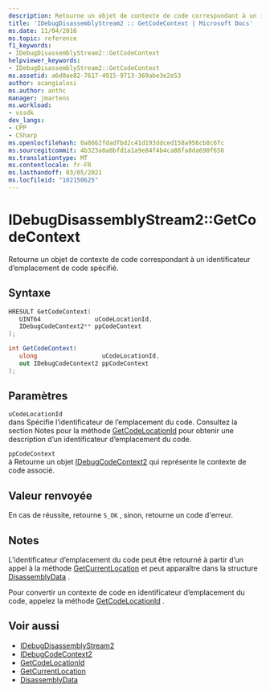 ```yaml
---
description: Retourne un objet de contexte de code correspondant à un identificateur d’emplacement de code spécifié.
title: 'IDebugDisassemblyStream2 :: GetCodeContext | Microsoft Docs'
ms.date: 11/04/2016
ms.topic: reference
f1_keywords:
- IDebugDisassemblyStream2::GetCodeContext
helpviewer_keywords:
- IDebugDisassemblyStream2::GetCodeContext
ms.assetid: a6d0ae82-7617-4915-9713-369abe3e2e53
author: acangialosi
ms.author: anthc
manager: jmartens
ms.workload:
- vssdk
dev_langs:
- CPP
- CSharp
ms.openlocfilehash: 0a8662fdadfbd2c41d193ddced158a956cb8c6fc
ms.sourcegitcommit: 4b323a8a8bfd1a1a9e84f4b4ca88fa8da690f656
ms.translationtype: MT
ms.contentlocale: fr-FR
ms.lasthandoff: 03/05/2021
ms.locfileid: "102150625"
---
```

# <a name="idebugdisassemblystream2getcodecontext"></a>IDebugDisassemblyStream2::GetCodeContext
Retourne un objet de contexte de code correspondant à un identificateur d’emplacement de code spécifié.

## <a name="syntax"></a>Syntaxe

```cpp
HRESULT GetCodeContext( 
   UINT64               uCodeLocationId,
   IDebugCodeContext2** ppCodeContext
);
```

```csharp
int GetCodeContext( 
   ulong                  uCodeLocationId,
   out IDebugCodeContext2 ppCodeContext
);
```

## <a name="parameters"></a>Paramètres
`uCodeLocationId`\
dans Spécifie l’identificateur de l’emplacement du code. Consultez la section Notes pour la méthode [GetCodeLocationId](../../../extensibility/debugger/reference/idebugdisassemblystream2-getcodelocationid.md) pour obtenir une description d’un identificateur d’emplacement du code.

`ppCodeContext`\
à Retourne un objet [IDebugCodeContext2](../../../extensibility/debugger/reference/idebugcodecontext2.md) qui représente le contexte de code associé.

## <a name="return-value"></a>Valeur renvoyée
 En cas de réussite, retourne `S_OK` , sinon, retourne un code d'erreur.

## <a name="remarks"></a>Notes
 L’identificateur d’emplacement du code peut être retourné à partir d’un appel à la méthode [GetCurrentLocation](../../../extensibility/debugger/reference/idebugdisassemblystream2-getcurrentlocation.md) et peut apparaître dans la structure [DisassemblyData](../../../extensibility/debugger/reference/disassemblydata.md) .

 Pour convertir un contexte de code en identificateur d’emplacement du code, appelez la méthode [GetCodeLocationId](../../../extensibility/debugger/reference/idebugdisassemblystream2-getcodelocationid.md) .

## <a name="see-also"></a>Voir aussi
- [IDebugDisassemblyStream2](../../../extensibility/debugger/reference/idebugdisassemblystream2.md)
- [IDebugCodeContext2](../../../extensibility/debugger/reference/idebugcodecontext2.md)
- [GetCodeLocationId](../../../extensibility/debugger/reference/idebugdisassemblystream2-getcodelocationid.md)
- [GetCurrentLocation](../../../extensibility/debugger/reference/idebugdisassemblystream2-getcurrentlocation.md)
- [DisassemblyData](../../../extensibility/debugger/reference/disassemblydata.md)
